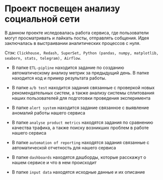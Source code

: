 # Проект посвещен анализу социальной сети

В данном проекте иследовалась работа сервиса, где пользователи могут просматривать и лайкать посты, отправлять собщения. Идея заключалась в выстраивании 
аналитических процессов с нуля. 

Стэк: `Clickhouse, Redash, SuperSet, Python (pandas, numpy, matplotlib, seaborn, stats, telegram), Airflow`.

- В папке `ETL-pipline` находится задание по созданию автоматическому анализу метрик за предыдущий день. В папке находится код и пример результата работы.

- В папке `a/b test` находится задания связанные с проверкой новых рекомендательных систем, а также анализу системы сплитования наших пользователей для подготовки проведения эксперимента

- В папке `alert system` находится задание связанное с выявление аномалий работы нашего сервиса

- В папке `analyse product metrics` находятся задания по сравнению качества трафика, а также поиску возникших проблем в работе нашего сервиса

- В папке `automation of reporting` находятся задания связанные с автоматической отчетность для нашего сервиса

- В папке `dashboards` находятся дашборды, которые расскажут о нашем сервисе и что в нем происходит

- В папке `input data` находятся исходные данные и их описание
